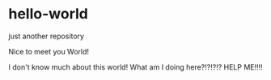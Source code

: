 # hello-world
just another repository

Nice to meet you World! 

I don't know much about this world! What am I doing here?!?!?!? HELP ME!!!!
